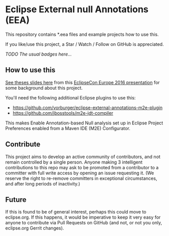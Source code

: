 # Eclipse External null Annotations (EEA)

This repository contains *.eea files and example projects how to use this.

If you like/use this project, a Star / Watch / Follow on GitHub is appreciated.

_TODO The usual badges here..._


## How to use this

[See theses slides here](http://www.slideshare.net/mikervorburger/the-end-of-the-world-as-we-know-it-aka-your-last-nullpointerexception-1b-bugs) from this [EclipseCon Europe 2016 presentation](https://www.eclipsecon.org/europe2016/session/end-world-we-know-it-aka-your-last-nullpointerexception-1b-bugs) for some background about this project.

You'll need the following additional Eclipse plugins to use this:

* https://github.com/vorburger/eclipse-external-annotations-m2e-plugin
* https://github.com/jbosstools/m2e-jdt-compiler

This makes Enable Annotation-based Null analysis set up in Eclipse Project Preferences enabled from a Maven IDE (M2E) Configurator.



## Contribute

This project aims to develop an active community of contributors, and not remain controlled by a single person.  Anyone making 3 intelligent contributions to this repo may ask to be promoted from a contributor to a committer with full write access by opening an issue requesting it.  (We reserve the right to re-remove committers in exceptional circumstances, and after long periods of inactivity.)


## Future

If this is found to be of general interest, perhaps this could move to eclipse.org.  If this happens, it would be imperative to keep it very easy for anyone to contribute via Pull Requests on GitHub (and not, or not you only, eclipse.org Gerrit changes).
